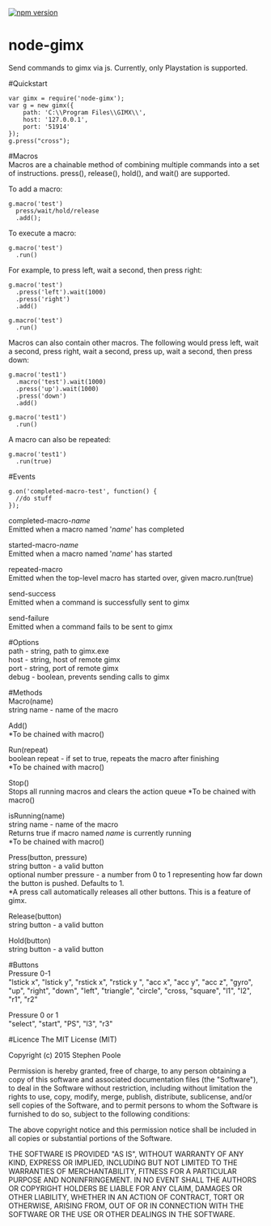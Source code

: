 [![npm version](https://badge.fury.io/js/node-gimx.svg)](http://badge.fury.io/js/node-gimx)
  
# node-gimx
Send commands to gimx via js. Currently, only Playstation is supported.  
  
#Quickstart  

    var gimx = require('node-gimx');  
    var g = new gimx({
    	path: 'C:\\Program Files\\GIMX\\',
    	host: '127.0.0.1',
    	port: '51914'
    });  
    g.press("cross");  
    
  
#Macros  
Macros are a chainable method of combining multiple commands into a set of instructions. press(), release(), hold(), and wait() are supported.
  
To add a macro:  

    g.macro('test')
      press/wait/hold/release
      .add();
    
To execute a macro:  

    g.macro('test')
      .run()
  
For example, to press left, wait a second, then press right:  

    g.macro('test')
      .press('left').wait(1000)
      .press('right')
      .add()
    
    g.macro('test')
      .run()  
  
Macros can also contain other macros. The following would press left, wait a second, press right, wait a second, press up, wait a second, then press down:  

    g.macro('test1')
      .macro('test').wait(1000)
      .press('up').wait(1000)
      .press('down')
      .add()
    
    g.macro('test1')
      .run()
      
  
A macro can also be repeated:  

    g.macro('test1')
      .run(true)
      

#Events  

    g.on('completed-macro-test', function() {
      //do stuff
    });
    
completed-macro-_name_  
Emitted when a macro named '_name_' has completed 
  
started-macro-_name_  
Emitted when a macro named '_name_' has started  
  
repeated-macro  
Emitted when the top-level macro has started over, given macro.run(true)  
  
send-success  
Emitted when a command is successfully sent to gimx  
  
send-failure  
Emitted when a command fails to be sent to gimx
  
#Options  
path - string, path to gimx.exe  
host - string, host of remote gimx  
port - string, port of remote gimx  
debug - boolean, prevents sending calls to gimx
  
  
#Methods  
Macro(name)  
string name - name of the macro  
  
Add()  
*To be chained with macro()
  
Run(repeat)  
boolean repeat - if set to true, repeats the macro after finishing  
*To be chained with macro()  

Stop()  
Stops all running macros and clears the action queue
*To be chained with macro()  
  
isRunning(name)  
string name - name of the macro  
Returns true if macro named _name_ is currently running  
*To be chained with macro()  
  
Press(button, pressure)  
string button - a valid button  
optional number pressure - a number from 0 to 1 representing how far down the button is pushed. Defaults to 1.  
*A press call automatically releases all other buttons. This is a feature of gimx.  
  
Release(button)  
string button - a valid button  
  
Hold(button)  
string button - a valid button  
  
  
#Buttons  
Pressure 0-1  
"lstick x", "lstick y", "rstick x", "rstick y ", "acc x", "acc y", "acc z", "gyro", "up", "right", "down", "left", "triangle", "circle", "cross, "square", "l1", "l2", "r1", "r2"  
  
Pressure 0 or 1  
"select", "start", "PS", "l3", "r3"

#Licence
The MIT License (MIT)

Copyright (c) 2015 Stephen Poole

Permission is hereby granted, free of charge, to any person obtaining a copy
of this software and associated documentation files (the "Software"), to deal
in the Software without restriction, including without limitation the rights
to use, copy, modify, merge, publish, distribute, sublicense, and/or sell
copies of the Software, and to permit persons to whom the Software is
furnished to do so, subject to the following conditions:

The above copyright notice and this permission notice shall be included in all
copies or substantial portions of the Software.

THE SOFTWARE IS PROVIDED "AS IS", WITHOUT WARRANTY OF ANY KIND, EXPRESS OR
IMPLIED, INCLUDING BUT NOT LIMITED TO THE WARRANTIES OF MERCHANTABILITY,
FITNESS FOR A PARTICULAR PURPOSE AND NONINFRINGEMENT. IN NO EVENT SHALL THE
AUTHORS OR COPYRIGHT HOLDERS BE LIABLE FOR ANY CLAIM, DAMAGES OR OTHER
LIABILITY, WHETHER IN AN ACTION OF CONTRACT, TORT OR OTHERWISE, ARISING FROM,
OUT OF OR IN CONNECTION WITH THE SOFTWARE OR THE USE OR OTHER DEALINGS IN THE
SOFTWARE.
